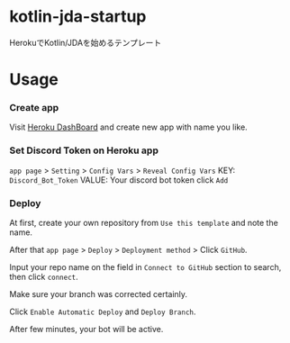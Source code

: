 # kotlin-jda-startup
HerokuでKotlin/JDAを始めるテンプレート

# Usage

### Create app
Visit [Heroku DashBoard](https://dashboard.heroku.com/new-app) and create new app with name you like.

### Set Discord Token on Heroku app
`app page` > `Setting` > `Config Vars` > `Reveal Config Vars`
KEY: `Discord_Bot_Token`
VALUE: Your discord bot token
click `Add`

### Deploy

At first, create your own repository from `Use this template` and note the name.

After that `app page` > `Deploy` > `Deployment method` > Click `GitHub`.

Input your repo name on the field in `Connect to GitHub` section to search, then click `connect`.

Make sure your branch was corrected certainly.

Click `Enable Automatic Deploy` and `Deploy Branch`.

After few minutes, your bot will be active.

